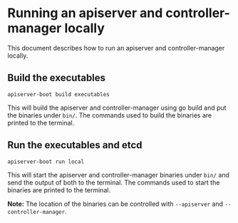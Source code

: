 # Running an apiserver and controller-manager locally

This document describes how to run an apiserver and controller-manager
locally.

## Build the executables

`apiserver-boot build executables`

This will build the apiserver and controller-manager using
go build and put the binaries under `bin/`.  The commands
used to build the binaries are printed to the terminal.

## Run the executables and etcd

`apiserver-boot run local`

This will start the apiserver and controller-manager binaries
under `bin/` and send the output of both to the terminal.
The commands used to start the binaries are printed
to the terminal.

**Note:** The location of the binaries can be controlled with `--apiserver` and `--controller-manager`.